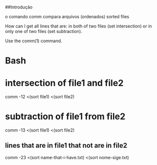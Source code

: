 ##Introdução

o comando comm compara arquivos (ordenados) sorted files

How can I get all lines that are: in both of two files (set intersection) or in
only one of two files (set subtraction).

Use the comm(1) command.

# Bash
# intersection of file1 and file2
comm -12 <(sort file1) <(sort file2)
# subtraction of file1 from file2
comm -13 <(sort file1) <(sort file2)

## lines that are in file1 that not are in file2 

comm -23 <(sort name-that-i-have.txt) <(sort nome-sige.txt)



